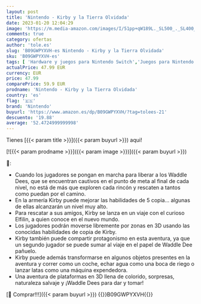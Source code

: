 ```yaml
---
layout: post
title: 'Nintendo - Kirby y la Tierra Olvidada'
date: 2023-01-20 12:04:29
image: 'https://m.media-amazon.com/images/I/51pp+qW189L._SL500_._SL400_.jpg'
comments: true
category: ofertas
author: 'tole.es'
slug: 'B09GWPYXVH-es Nintendo - Kirby y la Tierra Olvidada'
sku: 'B09GWPYXVH-es'
tags: [ 'Hardware y juegos para Nintendo Switch','Juegos para Nintendo Switch','Videojuegos','nintendo','🇪🇸', ]
actualPrice: 47.99 EUR
currency: EUR
price: 47.99
comparePrice: 59.9 EUR
prodname: 'Nintendo - Kirby y la Tierra Olvidada'
country: 'es'
flag: '🇪🇸'
brand: 'Nintendo'
buyurl: 'https://www.amazon.es/dp/B09GWPYXVH/?tag=tolees-21'
descuento: '19.88'
average: '52.4724999999998'
---
```


Tienes [{{< param title >}}]({{< param buyurl >}}) aqui!

[![{{< param prodname >}}]({{< param image >}})]({{< param buyurl >}})

🔎:

- Cuando los jugadores se pongan en marcha para liberar a los Waddle Dees, que se encuentran cautivos en el punto de meta al final de cada nivel, no está de más que exploren cada rincón y rescaten a tantos como puedan por el camino.
- En la armería Kirby puede mejorar las habilidades de 5 copia… algunas de ellas alcanzarán un nivel muy alto.
- Para rescatar a sus amigos, Kirby se lanza en un viaje con el curioso Elfilin, a quien conoce en el nuevo mundo.
- Los jugadores podrán moverse libremente por zonas en 3D usando las conocidas habilidades de copia de Kirby.
- Kirby también puede compartir protagonismo en esta aventura, ya que un segundo jugador se puede sumar al viaje en el papel de Waddle Dee pañuelo.
- Kirby puede además transformarse en algunos objetos presentes en la aventura y correr como un coche, echar agua como una boca de riego o lanzar latas como una máquina expendedora.
- Una aventura de plataformas en 3D llena de colorido, sorpresas, naturaleza salvaje y ¡Waddle Dees para dar y tomar!

[🛒 Comprar!!!]({{< param buyurl >}})
{{<world>}}B09GWPYXVH{{</world>}}

